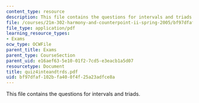 ```yaml
---
content_type: resource
description: This file contains the questions for intervals and triads.
file: /courses/21m-302-harmony-and-counterpoint-ii-spring-2005/bf97dfaf102bfa400f4f25a23adfce8a_quiz4inteandtrds.pdf
file_type: application/pdf
learning_resource_types:
- Exams
ocw_type: OCWFile
parent_title: Exams
parent_type: CourseSection
parent_uid: e16aef63-5e10-01f2-7cd5-e3eacb1a5d07
resourcetype: Document
title: quiz4inteandtrds.pdf
uid: bf97dfaf-102b-fa40-0f4f-25a23adfce8a
---
```

This file contains the questions for intervals and triads.

